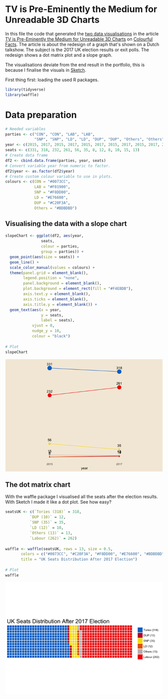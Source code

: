 TV is Pre-Eminently the Medium for Unreadable 3D Charts
================

In this file the code that generated the [two data visualisations](https://cdn-images-1.medium.com/max/1440/1*NSnCq2bex1J3RduOw-mHkQ.png) in the article [TV is Pre-Eminently the Medium for Unreadable 3D Charts](https://medium.com/tdebeus/tv-is-pre-eminently-the-medium-for-unreadable-3d-charts-9715c18d8edf) on [Colourful Facts](https://medium.com/tdebeus). The article is about the redesign of a graph that's shown on a Dutch talkshow. The subject is the 2017 UK election results or exit polls. The redesign shows a dot matrix plot and a slope graph.

The visualisations deviate from the end result in the portfolio, this is because I finalise the visuals in [Sketch](https://www.sketchapp.com/).

First thing first: loading the used R packages.

``` r
library(tidyverse)
library(waffle)
```

Data preparation
================

``` r
# Needed variables
parties <- c("CON", "CON", "LAB", "LAB", 
             "SNP", "SNP", "LD", "LD", "DUP", "DUP", "Others", "Others")
year <- c(2015, 2017, 2015, 2017, 2015, 2017, 2015, 2017, 2015, 2017, 2015, 2017)
seats <- c(331, 318, 232, 261, 56, 35, 8, 12, 8, 10, 15, 13)
# Create data frame
df2 <- cbind.data.frame(parties, year, seats)
# Convert variable year from numeric to factor.
df2$year <- as.factor(df2$year)
# Create custom colour variable to use in plots.
colours <- c(CON = "#0073CC",
             LAB = "#F01900",
             SNP = "#F8DD00",
             LD = "#E76600",
             DUP = "#C20F3A",
             Others = "#BDBDBD")
```

Visualising the data with a slope chart
---------------------------------------

``` r
slopeChart <- ggplot(df2, aes(year, 
                seats, 
                colour = parties, 
                group = parties)) +
  geom_point(aes(size = seats)) +
  geom_line() +
  scale_color_manual(values = colours) +
  theme(panel.grid = element_blank(),
        legend.position = "none",
        panel.background = element_blank(),
        plot.background = element_rect(fill = "#F4EBDB"),
        axis.text.y = element_blank(),
        axis.ticks = element_blank(),
        axis.title.y = element_blank()) +
  geom_text(aes(x = year,
                y = seats,
                label = seats),
            vjust = 0, 
            nudge_y = 10,
            colour = "black")

# Plot
slopeChart
```

<img src="R-code_files/figure-markdown_github-ascii_identifiers/slope graph-1.png" style="display: block; margin: auto;" />

The dot matrix chart
--------------------

With the waffle package I visualised all the seats after the election results. With Sketch I made it like a dot plot. See how easy?

``` r
seatsUK <- c(`Tories (318)` = 318,
           `DUP (10)` = 12,
           `SNP (35)` = 35,
           `LD (12)` = 10,
           `Others (13)` = 13,
           `Labour (262)` = 262) 

waffle <- waffle(seatsUK, rows = 13, size = 0.5,
       colors = c("#0073CC", "#C20F3A", "#F8DD00", "#E76600", "#BDBDBD", "#F01900"),
       title = "UK Seats Distribution After 2017 Election")

# Plot
waffle
```

<img src="R-code_files/figure-markdown_github-ascii_identifiers/waffle chart-1.png" style="display: block; margin: auto;" />
